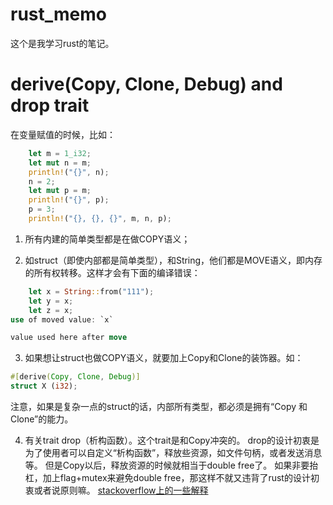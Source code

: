 # rust_memo
这个是我学习rust的笔记。

# derive(Copy, Clone, Debug) and drop trait
在变量赋值的时候，比如：
```rust
    let m = 1_i32;
    let mut n = m;
    println!("{}", n);
    n = 2;
    let mut p = m;
    println!("{}", p);
    p = 3;
    println!("{}, {}, {}", m, n, p);
```
 1. 所有内建的简单类型都是在做COPY语义；
 
 2. 如struct（即使内部都是简单类型），和String，他们都是MOVE语义，即内存的所有权转移。这样才会有下面的编译错误：
```rust
    let x = String::from("111");
    let y = x;
    let z = x;
use of moved value: `x`

value used here after move
```

 3. 如果想让struct也做COPY语义，就要加上Copy和Clone的装饰器。如：
```rust
#[derive(Copy, Clone, Debug)]
struct X (i32);
```
注意，如果是复杂一点的struct的话，内部所有类型，都必须是拥有“Copy 和 Clone”的能力。

 4. 有关trait drop（析构函数）。这个trait是和Copy冲突的。
drop的设计初衷是为了使用者可以自定义“析构函数”，释放些资源，如文件句柄，或者发送消息等。
但是Copy以后，释放资源的时候就相当于double free了。
如果非要抬杠，加上flag+mutex来避免double free，那这样不就又违背了rust的设计初衷或者说原则嘛。
[stackoverflow上的一些解释](https://stackoverflow.com/questions/51704063/why-does-rust-not-allow-the-copy-and-drop-traits-on-one-type)
